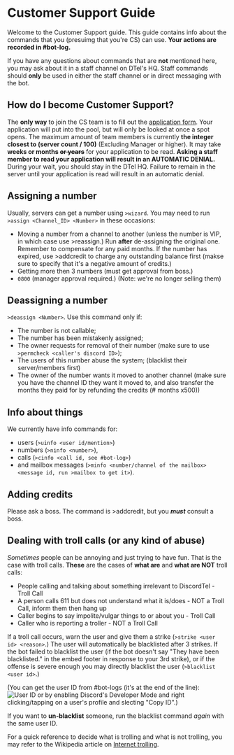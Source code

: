# Customer Support Guide
Welcome to the Customer Support guide. This guide contains info about the commands that you (presuimg that you're CS) can use. **Your actions are recorded in #bot-log.**

If you have any questions about commands that are **not** mentioned here, you may ask about it in a staff channel on DTel's HQ. Staff commands should **only** be used in either the staff channel or in direct messaging with the bot.

## How do I become Customer Support?
The **only way** to join the CS team is to fill out the [application form](https://discordtel.typeform.com/to/jJayAt). Your application will put into the pool, but will only be looked at once a spot opens. The maximum amount of team members is currently **the integer closest to (server count / 100)** (Excluding Manager or higher). It may take **weeks or months ~~or years~~** for your application to be read. **Asking a staff member to read your application will result in an AUTOMATIC DENIAL.** During your wait, you should stay in the DTel HQ. Failure to remain in the server until your application is read will result in an automatic denial.

## Assigning a number
Usually, servers can get a number using `>wizard`. You may need to run `>assign <Channel_ID> <Number>` in these occasions:

* Moving a number from a channel to another (unless the number is VIP, in which case use >reassign.) Run **after** de-assigning the original one. Remember to compensate for any paid months. If the number has expired, use >addcredit to charge any outstanding balance first (makse sure to specify that it's a negative amount of credits.)
* Getting more then 3 numbers (must get approval from boss.)
* `0800` (manager approval required.) (Note: we're no longer selling them)

## Deassigning a number
`>deassign <Number>`. Use this command only if:

* The number is not callable;
* The number has been mistakenly assigned;
* The owner requests for removal of their number (make sure to use `>permcheck <caller's discord ID>`);
* The users of this number abuse the system; (blacklist their server/members first)
* The owner of the number wants it moved to another channel (make sure you have the channel ID they want it moved to, and also transfer the months they paid for by refunding the credits (# months x500))

## Info about things
We currently have info commands for:
* users (`>uinfo <user id/mention>`)
* numbers (`>ninfo <number>`),
* calls (`>cinfo <call id, see #bot-log>`)
* and mailbox messages (`>minfo <number/channel of the mailbox> <message id, run >mailbox to get it>`).

## Adding credits
Please ask a boss. The command is >addcredit, but you ***must*** consult a boss.

## Dealing with troll calls (or any kind of abuse)
*Sometimes* people can be annoying and just trying to have fun. That is the case with troll calls.
**These** are the cases of **what are** and **what are NOT** troll calls:

* People calling and talking about something irrelevant to DiscordTel - Troll Call
* A person calls 611 but does not understand what it is/does - NOT a Troll Call, inform them then hang up
* Caller begins to say impolite/vulgar things to or about you - Troll Call
* Caller who is reporting a troller - NOT a Troll Call

If a troll call occurs, warn the user and give them a strike (`>strike <user id> <reason>`.) The user will automatically be blacklisted after 3 strikes. If the bot failed to blacklist the user (if the bot doesn't say "They have been blacklisted." in the embed footer in response to your 3rd strike), or if the offense is severe enough you may directly blacklist the user (`>blacklist <user id>`.)

(You can get the user ID from #bot-logs (it's at the end of the line):
![User ID](http://i.imgur.com/ntxEwAA.png) or by enabling Discord's Developer Mode and right clicking/tapping on a user's profile and slecting "Copy ID".)

If you want to **un-blacklist** someone, run the blacklist command *again* with the same user ID.

For a quick reference to decide what is trolling and what is not trolling, you may refer to the Wikipedia article on [Internet trolling](https://en.wikipedia.org/wiki/Internet_troll).
